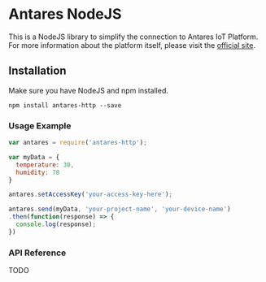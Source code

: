 # Antares NodeJS
This is a NodeJS library to simplify the connection to Antares IoT Platform. For more information about the platform itself, please visit the [official site](https://antares.id).  

## Installation
Make sure you have NodeJS and npm installed.
```
npm install antares-http --save
```

### Usage Example
```js
var antares = require('antares-http');

var myData = {
  temperature: 30,
  humidity: 78
}

antares.setAccessKey('your-access-key-here');

antares.send(myData, 'your-project-name', 'your-device-name')
.then(function(response) => {
  console.log(response);
})
```

### API Reference
TODO
